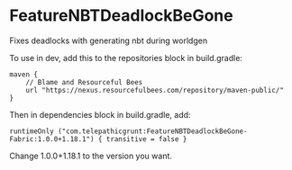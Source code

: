 # FeatureNBTDeadlockBeGone
Fixes deadlocks with generating nbt during worldgen

To use in dev, add this to the repositories block in build.gradle:

    maven {
        // Blame and Resourceful Bees
        url "https://nexus.resourcefulbees.com/repository/maven-public/"
    }

Then in dependencies block in build.gradle, add:

	runtimeOnly ("com.telepathicgrunt:FeatureNBTDeadlockBeGone-Fabric:1.0.0+1.18.1") { transitive = false }
    
Change 1.0.0+1.18.1 to the version you want.
